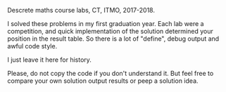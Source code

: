 Descrete maths course labs, CT, ITMO, 2017-2018.

I solved these problems in my first graduation year. Each lab were a competition, and quick implementation of the solution determined your position in the result table. So there is a lot of "define", debug output and awful code style.

I just leave it here for history.

Please, do not copy the code if you don't understand it. But feel free to compare your own solution output results or peep a solution idea.